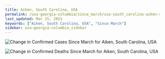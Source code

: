 ```yaml
---
title: Aiken, South Carolina, USA
permalink: /usa-georgia-columbia/since_march/usa-south_carolina-aiken-since_march.html
last_updated: Mar 15, 2021
keywords: ["Aiken, South Carolina, USA", "Since March"]
sidebar: usa-georgia-columbia_sidebar
---
```


![Change in Confirmed Cases Since March for Aiken, South Carolina, USA](/covid_tracker/images/graphs/usa-south_carolina-aiken-delta_confirmed-since_march_graph.png)

![Change in Confirmed Deaths Since March for Aiken, South Carolina, USA](/covid_tracker/images/graphs/usa-south_carolina-aiken-delta_deaths-since_march_graph.png)
